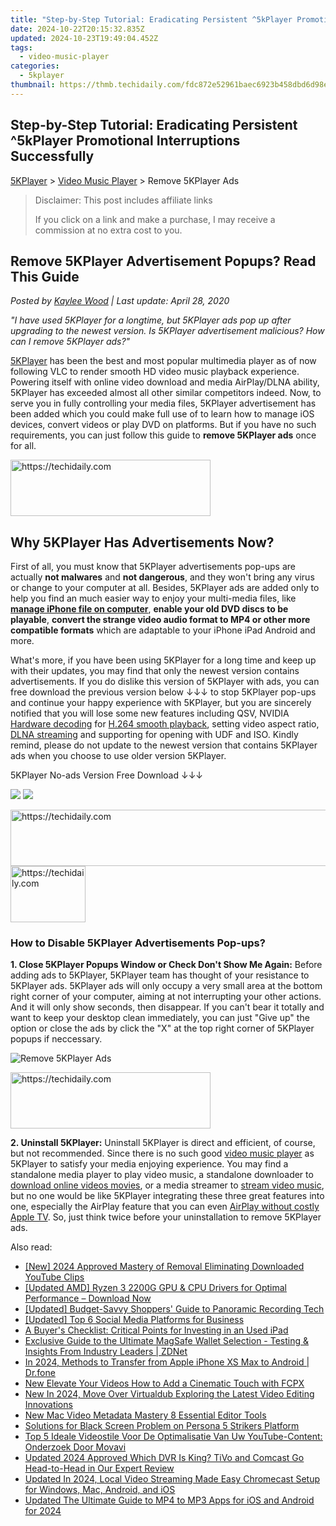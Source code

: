 ```yaml
---
title: "Step-by-Step Tutorial: Eradicating Persistent ^5kPlayer Promotional Interruptions Successfully"
date: 2024-10-22T20:15:32.835Z
updated: 2024-10-23T19:49:04.452Z
tags:
  - video-music-player
categories:
  - 5kplayer
thumbnail: https://thmb.techidaily.com/fdc872e52961baec6923b458dbd6d98e67f3ed40f9ab2afdf7e0f1b821a0cc59.jpg
---
```


## Step-by-Step Tutorial: Eradicating Persistent ^5kPlayer Promotional Interruptions Successfully

[5KPlayer](https://tools.techidaily.com/5kplayer/products/) \> [Video Music Player](https://tools.techidaily.com/5kplayer/video-music-player/) \> Remove 5KPlayer Ads

>  Disclaimer: This post includes affiliate links
>
>  If you click on a link and make a purchase, I may receive a commission at no extra cost to you.
>

## Remove 5KPlayer Advertisement Popups? Read This Guide

 _Posted by [Kaylee Wood](https://www.quora.com/profile/Amanda-Hu-21) | Last update: April 28, 2020_

_"I have used 5KPlayer for a longtime, but 5KPlayer ads pop up after upgrading to the newest version. Is 5KPlayer advertisement malicious? How can I remove 5KPlayer ads?"_ 

[5KPlayer](https://tools.techidaily.com/5kplayer/products/) has been the best and most popular multimedia player as of now following VLC to render smooth HD video music playback experience. Powering itself with online video download and media AirPlay/DLNA ability, 5KPlayer has exceeded almost all other similar competitors indeed. Now, to serve you in fully controlling your media files, 5KPlayer advertisement has been added which you could make full use of to learn how to manage iOS devices, convert videos or play DVD on platforms. But if you have no such requirements, you can just follow this guide to **remove 5KPlayer ads** once for all.

<!-- affiliate ads begin -->
<a href="https://wigfever.sjv.io/c/5597632/2014857/22899" target="_top" id="2014857">
  <img src="//a.impactradius-go.com/display-ad/22899-2014857" border="0" alt="https://techidaily.com" width="320" height="90"/>
</a>
<img height="0" width="0" src="https://wigfever.sjv.io/i/5597632/2014857/22899" style="position:absolute;visibility:hidden;" border="0" />
<!-- affiliate ads end -->

## Why 5KPlayer Has Advertisements Now?

First of all, you must know that 5KPlayer advertisements pop-ups are actually **not malwares** and **not dangerous**, and they won't bring any virus or change to your computer at all. Besides, 5KPlayer ads are added only to help you find an much easier way to enjoy your multi-media files, like [**manage iPhone file on computer**](https://tools.techidaily.com/5kplayer/iphone-manager/), **enable your old DVD discs to be playable**, **convert the strange video audio format to MP4 or other more compatible formats** which are adaptable to your iPhone iPad Android and more. 

What's more, if you have been using 5KPlayer for a long time and keep up with their updates, you may find that only the newest version contains advertisements. If you do dislike this version of 5KPlayer with ads, you can free download the previous version below ↓↓↓ to stop 5KPlayer pop-ups and continue your happy experience with 5KPlayer, but you are sincerely notified that you will lose some new features including QSV, NVIDIA [Hardware decoding](https://tools.techidaily.com/5kplayer/video-music-player/) for [H.264 smooth playback](https://tools.techidaily.com/5kplayer/video-music-player/), setting video aspect ratio, [DLNA streaming](https://tools.techidaily.com/5kplayer/dlna/) and supporting for opening with UDF and ISO. Kindly remind, please do not update to the newest version that contains 5KPlayer ads when you choose to use older version 5KPlayer.

5KPlayer No-ads Version Free Download ↓↓↓

[![](https://www.5kplayer.com/video-music-player/../button/freedownwhitewin.png)](https://www.5kplayer.com/download/old/5kplayer-4-6.exe) [![](https://www.5kplayer.com/video-music-player/../button/freedownbackmac.png)](https://mac.filehorse.com/download-5kplayer/) 

<!-- affiliate ads begin -->
<a href="https://aligracehair.sjv.io/c/5597632/1997695/19272" target="_top" id="1997695">
  <img src="//a.impactradius-go.com/display-ad/19272-1997695" border="0" alt="https://techidaily.com" width="728" height="90"/>
</a>
<img height="0" width="0" src="https://aligracehair.sjv.io/i/5597632/1997695/19272" style="position:absolute;visibility:hidden;" border="0" />
<!-- affiliate ads end -->

<!-- affiliate ads begin -->
<a href="https://aligracehair.sjv.io/c/5597632/2135408/19272" target="_top" id="2135408">
  <img src="//a.impactradius-go.com/display-ad/19272-2135408" border="0" alt="https://techidaily.com" width="120" height="90"/>
</a>
<img height="0" width="0" src="https://aligracehair.sjv.io/i/5597632/2135408/19272" style="position:absolute;visibility:hidden;" border="0" />
<!-- affiliate ads end -->

### How to Disable 5KPlayer Advertisements Pop-ups?

**1\. Close 5KPlayer Popups Window or Check Don't Show Me Again:** Before adding ads to 5KPlayer, 5KPlayer team has thought of your resistance to 5KPlayer ads. 5KPlayer ads will only occupy a very small area at the bottom right corner of your computer, aiming at not interrupting your other actions. And it will only show seconds, then disappear. If you can't bear it totally and want to keep your desktop clean immediately, you can just "Give up" the option or close the ads by click the "X" at the top right corner of 5KPlayer popups if neccessary.

![Remove 5KPlayer Ads](https://www.5kplayer.com/video-music-player/img/5kplayer-ads.jpg) 

<!-- affiliate ads begin -->
<a href="https://bluettius.sjv.io/c/5597632/2139109/17108" target="_top" id="2139109">
  <img src="//a.impactradius-go.com/display-ad/17108-2139109" border="0" alt="https://techidaily.com" width="320" height="90"/>
</a>
<img height="0" width="0" src="https://bluettius.sjv.io/i/5597632/2139109/17108" style="position:absolute;visibility:hidden;" border="0" />
<!-- affiliate ads end -->

**2\. Uninstall 5KPlayer:** Uninstall 5KPlayer is direct and efficient, of course, but not recommended. Since there is no such good [video music player](https://tools.techidaily.com/5kplayer/video-music-player/) as 5KPlayer to satisfy your media enjoying experience. You may find a standalone media player to play video music, a standalone downloader to [download online videos movies](https://tools.techidaily.com/5kplayer/youtube-download/), or a media streamer to [stream video music](https://tools.techidaily.com/5kplayer/airplay/), but no one would be like 5KPlayer integrating these three great features into one, especially the AirPlay feature that you can even [AirPlay without costly Apple TV](https://tools.techidaily.com/5kplayer/airplay/). So, just think twice before your uninstallation to remove 5KPlayer ads.

<ins class="adsbygoogle"
     style="display:block"
     data-ad-format="autorelaxed"
     data-ad-client="ca-pub-7571918770474297"
     data-ad-slot="1223367746"></ins>

<ins class="adsbygoogle"
     style="display:block"
     data-ad-client="ca-pub-7571918770474297"
     data-ad-slot="8358498916"
     data-ad-format="auto"
     data-full-width-responsive="true"></ins>

<span class="atpl-alsoreadstyle">Also read:</span>
<div><ul>
<li><a href="https://youtube-web.techidaily.com/024-approved-mastery-of-removal-eliminating-downloaded-youtube-clips/"><u>[New] 2024 Approved Mastery of Removal Eliminating Downloaded YouTube Clips</u></a></li>
<li><a href="https://hardware-help.techidaily.com/updated-amd-ryzen-3-2200g-gpu-and-cpu-drivers-for-optimal-performance-download-now/"><u>[Updated AMD] Ryzen 3 2200G GPU & CPU Drivers for Optimal Performance – Download Now</u></a></li>
<li><a href="https://extra-tips.techidaily.com/updated-budget-savvy-shoppers-guide-to-panoramic-recording-tech/"><u>[Updated] Budget-Savvy Shoppers' Guide to Panoramic Recording Tech</u></a></li>
<li><a href="https://some-tips.techidaily.com/updated-top-6-social-media-platforms-for-business/"><u>[Updated] Top 6 Social Media Platforms for Business</u></a></li>
<li><a href="https://buynow-marvelous.techidaily.com/a-buyers-checklist-critical-points-for-investing-in-an-used-ipad/"><u>A Buyer's Checklist: Critical Points for Investing in an Used iPad</u></a></li>
<li><a href="https://techtrends.techidaily.com/exclusive-guide-to-the-ultimate-magsafe-wallet-selection-testing-and-insights-from-industry-leaders-zdnet/"><u>Exclusive Guide to the Ultimate MagSafe Wallet Selection - Testing & Insights From Industry Leaders | ZDNet</u></a></li>
<li><a href="https://iphone-transfer.techidaily.com/in-2024-methods-to-transfer-from-apple-iphone-xs-max-to-android-drfone-by-drfone-transfer-from-ios/"><u>In 2024, Methods to Transfer from Apple iPhone XS Max to Android | Dr.fone</u></a></li>
<li><a href="https://video-ai-editor.techidaily.com/new-elevate-your-videos-how-to-add-a-cinematic-touch-with-fcpx/"><u>New Elevate Your Videos How to Add a Cinematic Touch with FCPX</u></a></li>
<li><a href="https://video-ai-editor.techidaily.com/new-in-2024-move-over-virtualdub-exploring-the-latest-video-editing-innovations/"><u>New In 2024, Move Over Virtualdub Exploring the Latest Video Editing Innovations</u></a></li>
<li><a href="https://video-ai-editor.techidaily.com/new-mac-video-metadata-mastery-8-essential-editor-tools/"><u>New Mac Video Metadata Mastery 8 Essential Editor Tools</u></a></li>
<li><a href="https://win-able.techidaily.com/solutions-for-black-screen-problem-on-persona-5-strikers-platform/"><u>Solutions for Black Screen Problem on Persona 5 Strikers Platform</u></a></li>
<li><a href="https://solve-helper.techidaily.com/top-5-ideale-videostile-voor-de-optimalisatie-van-uw-youtube-content-onderzoek-door-movavi/"><u>Top 5 Ideale Videostile Voor De Optimalisatie Van Uw YouTube-Content: Onderzoek Door Movavi</u></a></li>
<li><a href="https://video-ai-editor.techidaily.com/updated-2024-approved-which-dvr-is-king-tivo-and-comcast-go-head-to-head-in-our-expert-review/"><u>Updated 2024 Approved Which DVR Is King? TiVo and Comcast Go Head-to-Head in Our Expert Review</u></a></li>
<li><a href="https://video-ai-editor.techidaily.com/updated-in-2024-local-video-streaming-made-easy-chromecast-setup-for-windows-mac-android-and-ios/"><u>Updated In 2024, Local Video Streaming Made Easy Chromecast Setup for Windows, Mac, Android, and iOS</u></a></li>
<li><a href="https://video-ai-editor.techidaily.com/updated-the-ultimate-guide-to-mp4-to-mp3-apps-for-ios-and-android-for-2024/"><u>Updated The Ultimate Guide to MP4 to MP3 Apps for iOS and Android for 2024</u></a></li>
</ul></div>

